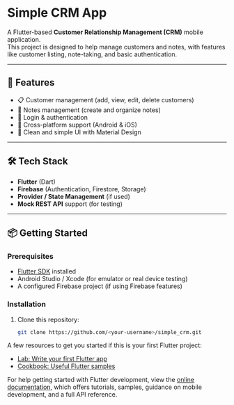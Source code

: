# Simple CRM App

A Flutter-based **Customer Relationship Management (CRM)** mobile application.  
This project is designed to help manage customers and notes, with features like customer listing, note-taking, and basic authentication.

---

## 🚀 Features
- 📋 Customer management (add, view, edit, delete customers)
- 📝 Notes management (create and organize notes)
- 🔐 Login & authentication
- 📱 Cross-platform support (Android & iOS)
- 🎨 Clean and simple UI with Material Design

---

## 🛠️ Tech Stack
- **Flutter** (Dart)
- **Firebase** (Authentication, Firestore, Storage)
- **Provider / State Management** (if used)
- **Mock REST API** support (for testing)

---

## 📦 Getting Started

### Prerequisites
- [Flutter SDK](https://docs.flutter.dev/get-started/install) installed
- Android Studio / Xcode (for emulator or real device testing)
- A configured Firebase project (if using Firebase features)

### Installation
1. Clone this repository:
   ```bash
   git clone https://github.com/<your-username>/simple_crm.git

A few resources to get you started if this is your first Flutter project:

- [Lab: Write your first Flutter app](https://docs.flutter.dev/get-started/codelab)
- [Cookbook: Useful Flutter samples](https://docs.flutter.dev/cookbook)

For help getting started with Flutter development, view the
[online documentation](https://docs.flutter.dev/), which offers tutorials,
samples, guidance on mobile development, and a full API reference.
